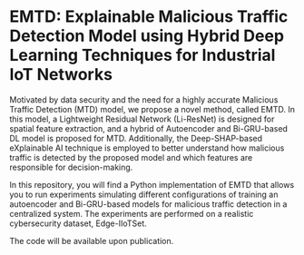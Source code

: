 # EMTD: Explainable Malicious Traffic Detection Model using Hybrid Deep Learning Techniques for Industrial IoT Networks
Motivated by data security and the need for a highly accurate Malicious Traffic Detection (MTD) model, we propose a novel method, called EMTD. In this model, a Lightweight Residual Network (Li-ResNet) is designed for spatial feature extraction, and a hybrid of Autoencoder and Bi-GRU-based DL model is proposed for MTD. Additionally, the Deep-SHAP-based eXplainable AI technique is employed to better understand how malicious traffic is detected by the proposed model and which features are responsible for decision-making.

In this repository, you will find a Python implementation of EMTD that allows you to run experiments simulating different configurations of training an autoencoder and Bi-GRU-based models for malicious traffic detection in a centralized system. The experiments are performed on a realistic cybersecurity dataset, Edge-IIoTSet.<br />   

The code will be available upon publication.

